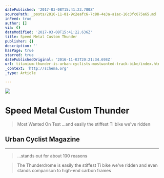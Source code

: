 ```yaml
---
datePublished: '2017-03-08T15:41:23.700Z'
sourcePath: _posts/2016-11-01-9c2eafc6-7c88-4e3a-a1ac-16c3fc075a65.md
inFeed: true
author: []
via: {}
dateModified: '2017-03-08T15:41:22.636Z'
title: Speed Metal Custom Thunder
publisher: {}
description: ''
hasPage: true
starred: true
datePublishedOriginal: '2016-11-03T20:21:34.698Z'
url: titanium-thunder-is-urban-cyclists-mostwanted-track-bike/index.html
_context: 'http://schema.org'
_type: Article

---
```

![](https://s3-us-west-2.amazonaws.com/the-grid-img/p/fcd93f68363a7cea9d058c1de99f68775f02263c.jpg)

# Speed Metal Custom Thunder

> Most Wanted On Test ...and easily the stiffest Ti bike we've ridden

## Urban Cyclist Magazine

---

> ...stands out for about 100 reasons 

> The Thunderdrome is easily the stiffest Ti bike we've ridden and even stands comparison to high-end carbon frames